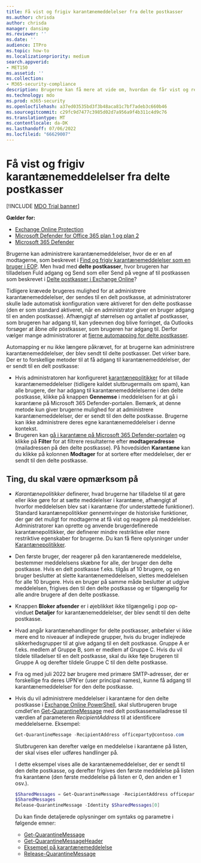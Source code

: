 ```yaml
---
title: Få vist og frigiv karantænemeddelelser fra delte postkasser
ms.author: chrisda
author: chrisda
manager: dansimp
ms.reviewer: ''
ms.date: ''
audience: ITPro
ms.topic: how-to
ms.localizationpriority: medium
search.appverid:
- MET150
ms.assetid: ''
ms.collection:
- M365-security-compliance
description: Brugerne kan få mere at vide om, hvordan de får vist og reagerer på meddelelser i karantæne, der er sendt til delte postkasser, som de har tilladelse til.
ms.technology: mdo
ms.prod: m365-security
ms.openlocfilehash: a37ed03535bd3f3b48aca81c7bf7adeb3c660b46
ms.sourcegitcommit: c29fc9d7477c3985d02d7a956a9f4b311c4d9c76
ms.translationtype: MT
ms.contentlocale: da-DK
ms.lasthandoff: 07/06/2022
ms.locfileid: "66629007"
---
```

# <a name="view-and-release-quarantined-messages-from-shared-mailboxes"></a>Få vist og frigiv karantænemeddelelser fra delte postkasser

[!INCLUDE [MDO Trial banner](../includes/mdo-trial-banner.md)]

**Gælder for:**
- [Exchange Online Protection](exchange-online-protection-overview.md)
- [Microsoft Defender for Office 365 plan 1 og plan 2](defender-for-office-365.md)
- [Microsoft 365 Defender](../defender/microsoft-365-defender.md)

Brugerne kan administrere karantænemeddelelser, hvor de er en af modtagerne, som beskrevet i [Find og frigiv karantænemeddelelser som en bruger i EOP](find-and-release-quarantined-messages-as-a-user.md). Men hvad med **delte postkasser**, hvor brugeren har tilladelsen Fuld adgang og Send som eller Send på vegne af til postkassen som beskrevet i [Delte postkasser i Exchange Online](/exchange/collaboration-exo/shared-mailboxes)?

Tidligere krævede brugeres mulighed for at administrere karantænemeddelelser, der sendes til en delt postkasse, at administratorer skulle lade automatisk konfiguration være aktiveret for den delte postkasse (den er som standard aktiveret, når en administrator giver en bruger adgang til en anden postkasse). Afhængigt af størrelsen og antallet af postkasser, som brugeren har adgang til, kan ydeevnen dog blive forringet, da Outlooks forsøger at åbne _alle_ postkasser, som brugeren har adgang til. Derfor vælger mange administratorer at [fjerne automapping for delte postkasser](/outlook/troubleshoot/profiles-and-accounts/remove-automapping-for-shared-mailbox).

Automapping er nu ikke længere påkrævet, for at brugerne kan administrere karantænemeddelelser, der blev sendt til delte postkasser. Det virker bare. Der er to forskellige metoder til at få adgang til karantænemeddelelser, der er sendt til en delt postkasse:

- Hvis administratoren har konfigureret [karantænepolitikker](quarantine-policies.md) for at tillade karantænemeddelelser (tidligere kaldet slutbrugermails om spam), kan alle brugere, der har adgang til karantænemeddelelserne i den delte postkasse, klikke på knappen **Gennemse** i meddelelsen for at gå i karantæne på Microsoft 365 Defender-portalen. Bemærk, at denne metode kun giver brugerne mulighed for at administrere karantænemeddelelser, der er sendt til den delte postkasse. Brugerne kan ikke administrere deres egne karantænemeddelelser i denne kontekst.
- Brugeren kan [gå i karantæne på Microsoft 365 Defender-portalen](find-and-release-quarantined-messages-as-a-user.md) og klikke på **Filter** for at filtrere resultaterne efter **modtageradresse** (mailadressen på den delte postkasse). På hovedsiden **Karantæne** kan du klikke på kolonnen **Modtager** for at sortere efter meddelelser, der er sendt til den delte postkasse.

## <a name="things-to-keep-in-mind"></a>Ting, du skal være opmærksom på

- _Karantænepolitikker_ definerer, hvad brugerne har tilladelse til at gøre eller ikke gøre for at sætte meddelelser i karantæne, afhængigt af hvorfor meddelelsen blev sat i karantæne (for understøttede funktioner). Standard karantænepolitikker gennemtvinger de historiske funktioner, der gør det muligt for modtagerne at få vist og reagere på meddelelser. Administratorer kan oprette og anvende brugerdefinerede karantænepolitikker, der definerer mindre restriktive eller mere restriktive egenskaber for brugerne. Du kan få flere oplysninger under [Karantænepolitikker](quarantine-policies.md).

- Den første bruger, der reagerer på den karantænerede meddelelse, bestemmer meddelelsens skæbne for alle, der bruger den delte postkasse. Hvis en delt postkasse f.eks. tilgås af 10 brugere, og en bruger beslutter at slette karantænemeddelelsen, slettes meddelelsen for alle 10 brugere. Hvis en bruger på samme måde beslutter at udgive meddelelsen, frigives den til den delte postkasse og er tilgængelig for alle andre brugere af den delte postkasse.

- Knappen **Bloker afsender** er i øjeblikket ikke tilgængelig i pop op-vinduet **Detaljer** for karantænemeddelelser, der blev sendt til den delte postkasse.

- Hvad angår karantænehandlinger for delte postkasser, anbefaler vi ikke mere end to niveauer af indlejrede grupper, hvis du bruger indlejrede sikkerhedsgrupper til at give adgang til en delt postkasse. Gruppe A er f.eks. medlem af Gruppe B, som er medlem af Gruppe C. Hvis du vil tildele tilladelser til en delt postkasse, skal du ikke føje brugeren til Gruppe A og derefter tildele Gruppe C til den delte postkasse.

- Fra og med juli 2022 bør brugere med primære SMTP-adresser, der er forskellige fra deres UPN'er (user principal names), kunne få adgang til karantænemeddelelser for den delte postkasse.

- Hvis du vil administrere meddelelser i karantæne for den delte postkasse i [Exchange Online PowerShell](/powershell/exchange/connect-to-exchange-online-powershell), skal slutbrugeren bruge cmdlet'en [Get-QuarantineMessage](/powershell/module/exchange/get-quarantinemessage) med delt postkassemailadresse til værdien af parameteren _RecipientAddress_ til at identificere meddelelserne. Eksempel:

  ```powershell
  Get-QuarantineMessage -RecipientAddress officeparty@contoso.com
  ```

  Slutbrugeren kan derefter vælge en meddelelse i karantæne på listen, der skal vises eller udføres handlinger på.

  I dette eksempel vises alle de karantænemeddelelser, der er sendt til den delte postkasse, og derefter frigives den første meddelelse på listen fra karantæne (den første meddelelse på listen er 0, den anden er 1 osv.).

  ```powershell
  $SharedMessages = Get-QuarantineMessage -RecipientAddress officeparty@contoso.com | select -ExpandProperty Identity
  $SharedMessages
  Release-QuarantineMessage -Identity $SharedMessages[0]
  ```

  Du kan finde detaljerede oplysninger om syntaks og parametre i følgende emner:

  - [Get-QuarantineMessage](/powershell/module/exchange/get-quarantinemessage)
  - [Get-QuarantineMessageHeader](/powershell/module/exchange/get-quarantinemessageheader)
  - [Eksempel på karantænemeddelelse](/powershell/module/exchange/preview-quarantinemessage)
  - [Release-QuarantineMessage](/powershell/module/exchange/release-quarantinemessage)
